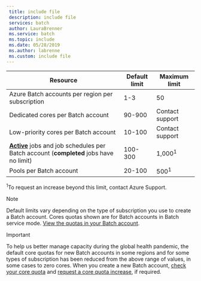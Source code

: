 ```yaml
---
 title: include file
 description: include file
 services: batch
 author: LauraBrenner
 ms.service: batch
 ms.topic: include
 ms.date: 05/28/2019
 ms.author: labrenne
 ms.custom: include file
---
```


| **Resource** | **Default limit** | **Maximum limit** |
| --- | --- | --- |
| Azure Batch accounts per region per subscription | 1-3 |50 |
| Dedicated cores per Batch account | 90-900 | Contact support |
| Low-priority cores per Batch account | 10-100 | Contact support |
| **[Active](https://docs.microsoft.com/rest/api/batchservice/job/get#jobstate)** jobs and job schedules per Batch account (**completed** jobs have no limit) | 100-300 | 1,000<sup>1</sup> |
| Pools per Batch account | 20-100 | 500<sup>1</sup> |

<sup>1</sup>To request an increase beyond this limit, contact Azure Support.

> [!NOTE]
> Default limits vary depending on the type of subscription you use to create a Batch account. Cores quotas shown are for Batch accounts in Batch service mode. [View the quotas in your Batch account](../articles/batch/batch-quota-limit.md#view-batch-quotas).

> [!IMPORTANT]
> To help us better manage capacity during the global health pandemic, the default core quotas for new Batch accounts in some regions and for some types of subscription has been reduced from the above range of values, in some cases to zero cores. When you create a new Batch account, [check your core quota](../articles/batch/batch-quota-limit#view-batch-quotas) and [request a core quota increase](../articles/batch/batch-quota-limit#increase-a-quota), if required. 

